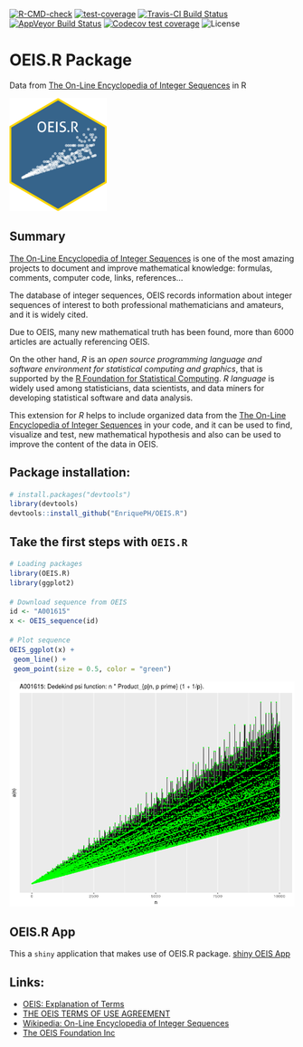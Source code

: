 <!-- badges: start -->
[![R-CMD-check](https://github.com/EnriquePH/OEIS.R/actions/workflows/R-CMD-check.yaml/badge.svg?branch=master)](https://github.com/EnriquePH/OEIS.R/actions/workflows/R-CMD-check.yaml)
[![test-coverage](https://github.com/EnriquePH/OEIS.R/actions/workflows/test-coverage.yaml/badge.svg?branch=master)](https://github.com/EnriquePH/OEIS.R/actions/workflows/test-coverage.yaml)
[![Travis-CI Build Status](https://travis-ci.org/EnriquePH/OEIS.R.svg?branch=master)](https://travis-ci.org/EnriquePH/OEIS.R) [![AppVeyor Build Status](https://ci.appveyor.com/api/projects/status/github/EnriquePH/OEIS.R?branch=master&svg=true)](https://ci.appveyor.com/project/EnriquePH/OEIS.R) [![Codecov test coverage](https://codecov.io/gh/EnriquePH/OEIS.R/branch/master/graph/badge.svg)](https://app.codecov.io/gh/EnriquePH/OEIS.R?branch=master) ![License](https://img.shields.io/:license-mit-blue.svg)
 <!-- badges: end -->

# OEIS.R Package

Data from [The On-Line Encyclopedia of Integer Sequences](https://oeis.org/) in
R

<img src="https://raw.githubusercontent.com/EnriquePH/OEIS.R/master/sticker/OEIS.R-sticker.png" rel="OEIS.R-sticker" width="172" height="200">

## Summary

[The On-Line Encyclopedia of Integer Sequences](https://oeis.org/) is one of
the most amazing projects to document and improve mathematical knowledge:
formulas, comments, computer code, links, references...

The database of integer sequences, OEIS records information about integer
sequences of interest to both professional mathematicians and amateurs, and it
is widely cited.

Due to OEIS, many new mathematical truth has been found, more than 6000 articles
are actually referencing OEIS.

On the other hand, _R_ is an _open source programming language and software
environment for statistical computing and graphics_, that is supported by the [R
Foundation for Statistical Computing](https://www.r-project.org/foundation/).
_R language_ is widely used among statisticians, data scientists, and data
miners for developing statistical software and data analysis.

This extension for _R_ helps to include organized data from the [The On-Line
Encyclopedia of Integer Sequences](https://oeis.org/) in your code, and it can
be used to find, visualize and test, new mathematical hypothesis and also can be
used to improve the content of the data in OEIS.


## Package installation:

```r
# install.packages("devtools")
library(devtools)
devtools::install_github("EnriquePH/OEIS.R")
```

## Take the first steps with `OEIS.R`

```r
# Loading packages
library(OEIS.R)
library(ggplot2)

# Download sequence from OEIS
id <- "A001615"
x <- OEIS_sequence(id)

# Plot sequence
OEIS_ggplot(x) +
 geom_line() +
 geom_point(size = 0.5, color = "green")
```
![](https://raw.githubusercontent.com/EnriquePH/OEIS.R/master/img/A001615.png)

## OEIS.R App
This a `shiny` application that makes use of OEIS.R package. 
[shiny OEIS App](https://kikesoft.shinyapps.io/OEIS/)

## Links:
* [OEIS: Explanation of Terms](https://oeis.org/eishelp2.html)
* [THE OEIS TERMS OF USE AGREEMENT](https://oeis.org/OEISTermsOfUse.pdf)
* [Wikipedia: On-Line Encyclopedia of Integer Sequences](https://en.wikipedia.org/wiki/On-Line_Encyclopedia_of_Integer_Sequences)
* [The OEIS Foundation Inc](http://oeisf.org/)

